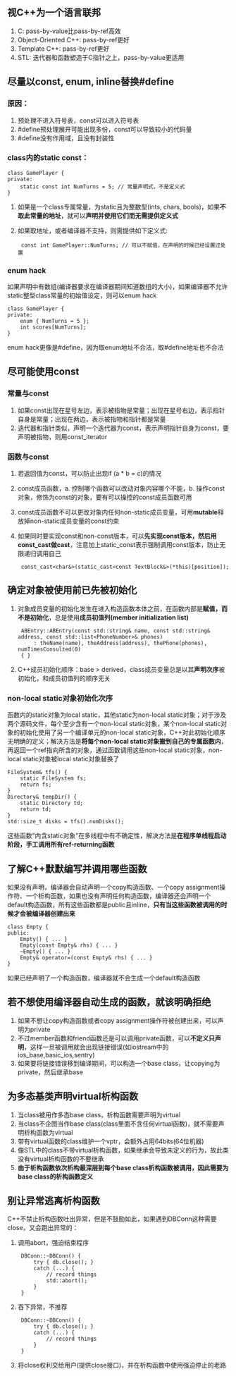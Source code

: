 ## 视C++为一个语言联邦

1. C: pass-by-value比pass-by-ref高效
2. Object-Oriented C++: pass-by-ref更好
3. Template C++: pass-by-ref更好
4. STL: 迭代器和函数塑造于C指针之上，pass-by-value更适用

## 尽量以const, enum, inline替换#define

### 原因：
    
1. 预处理不进入符号表，const可以进入符号表
2. #define预处理展开可能出现多份，const可以导致较小的代码量
3. #define没有作用域，且没有封装性

### class内的static const：

    class GamePlayer {
    private:
        static const int NumTurns = 5; // 常量声明式，不是定义式
    }

1. 如果是一个class专属常量，为static且为整数型(ints, chars, bools)，如果**不取此常量的地址**，就可以**声明并使用它们而无需提供定义式**
2. 如果取地址，或者编译器不支持，则需提供如下定义式:

        const int GamePlayer::NumTurns; // 可以不赋值，在声明的时候已经设置过处置

### enum hack

如果声明中有数组(编译器要求在编译器期间知道数组的大小)，如果编译器不允许static整型class常量的初始值设定，则可以enum hack
    
    class GamePlayer {
    private:
        enum { NumTurns = 5 };
        int scores[NumTurns];
    }

enum hack更像是#define，因为取enum地址不合法，取#define地址也不合法

## 尽可能使用const

### 常量与const

1. 如果const出现在星号左边，表示被指物是常量；出现在星号右边，表示指针自身是常量；出现在两边，表示被指物和指针都是常量
2. 迭代器和指针类似，声明一个迭代器为const，表示声明指针自身为const，要声明被指物，则用const\_iterator

### 函数与const

1. 若返回值为const，可以防止出现if (a * b = c)的情况
2. const成员函数，a. 控制哪个函数可以改动对象内容哪个不能，b. 操作const对象，修饰为const的对象，要有可以操控的const成员函数可用
3. const成员函数不可以更改对象内任何non-static成员变量，可用**mutable**释放掉non-static成员变量的const约束
4. 如果同时要实现const和non-const版本，可以**先实现const版本，然后用const\_cast做cast**，注意加上static\_const表示强制调用const版本，防止无限递归调用自己

        const_cast<char&>(static_cast<const TextBlock&>(*this)[position]);

## 确定对象被使用前已先被初始化

1. 对象成员变量的初始化发生在进入构造函数本体之前，在函数内部是**赋值，而不是初始化**，总是使用**成员初值列(member initialization list)**

        ABEntry::ABEntry(const std::string& name, const std::string& address, const std::list<PhoneNumber>& phones)
            : theName(name), theAddress(address), thePhone(phones), numTimesConsulted(0)
        { }

2. C++成员初始化顺序：base > derived，class成员变量总是以其**声明次序**被初始化，和成员初值列的顺序无关

### non-local static对象初始化次序

函数内的static对象为local static，其他static为non-local static对象；对于涉及两个源码文件，每个至少含有一个non-local static对象，某个non-local static对象的初始化使用了另一个编译单元的non-local static对象，C++对此初始化顺序无明确的定义；解决方法是**将每个non-local static对象搬到自己的专属函数内**，再返回一个ref指向所含的对象，通过函数调用这些non-local static对象，non-local static对象被local static对象替换了

    FileSystem& tfs() {
        static FileSystem fs;
        return fs;
    }
    Directory& tempDir() {
        static Directory td;
        return td;
    }
    std::size_t disks = tfs().numDisks();

这些函数"内含static对象"在多线程中有不确定性，解决方法是**在程序单线程启动阶段，手工调用所有ref-returning函数**

## 了解C++默默编写并调用哪些函数

如果没有声明，编译器会自动声明一个copy构造函数、一个copy assignment操作符、一个析构函数，如果也没有声明任何构造函数，编译器还会声明一个default构造函数，所有这些函数都是public且inline，**只有当这些函数被调用的时候才会被编译器创建出来**

    class Empty {
    public:
        Empty() { ... }
        Empty(const Empty& rhs) { ... }
        ~Empty() { ... }
        Empty& operator=(const Empty& rhs) { ... }
    }

如果已经声明了一个构造函数，编译器就不会生成一个default构造函数

## 若不想使用编译器自动生成的函数，就该明确拒绝

1. 如果不想让copy构造函数或者copy assignment操作符被创建出来，可以声明为private
2. 不过member函数和friend函数还是可以调用private函数，可以**不定义只声明**，这样一旦被调用就会出现链接错误(如iostream中的ios\_base,basic\_ios,sentry)
3. 如果要将链接错误移到编译期间，可以构造一个base class，让copying为private，然后继承base

## 为多态基类声明virtual析构函数

1. 当class被用作多态base class，析构函数需要声明为virtual
2. 当class不企图当作base class(class里面不含任何virtual函数)，就不需要声明析构函数为virtual
3. 带有virtual函数的class维护一个vptr，会额外占用64bits(64位机器)
4. 像STL中的class不带virtual析构函数，如果继承会导致未定义的行为，故此类没有virtual析构函数的不要继承
5. **由于析构函数依次析构最深层到每个base class析构函数被调用，因此需要为base class的析构函数定义**

## 别让异常逃离析构函数

C++不禁止析构函数吐出异常，但是不鼓励如此，如果遇到DBConn这种需要close，又会跑出异常的：

1. 调用abort，强迫结束程序
        
        DBConn::~DBConn() {
            try { db.close(); }
            catch (...) {
                // record things
                std::abort();
            }
        }

2. 吞下异常，不推荐

        DBConn::~DBConn() {
            try { db.close(); }
            catch (...) {
                // record things
            }
        }

3. 将close权利交给用户(提供close接口)，并在析构函数中使用强迫停止的老路
